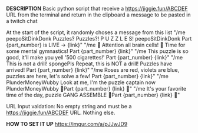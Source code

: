 **DESCRIPTION**
Basic python script that receive a https://jiggie.fun/ABCDEF URL from the terminal and return in the clipboard a message to be pasted in a twitch chat

At the start of the script, it randomly choses a message from this list
"/me peepoSitDinkDonk Puzzles? Puzzles?! P U Z Z L E S! peepoSitDinkDonk Part {part_number} is LIVE -> {link}"
"/me 🚨 Attention all brain cells! 🚨 Time for some mental gymnastics! Part {part_number} {link}"
"/me This puzzle is so good, it'll make you yell '500 cigarettes!' Part {part_number} {link}"
"/me This is not a drill! spongePls Repeat, this is NOT a drill! Puzzles have arrived! Part {part_number} {link}"
"/me Roses are red, violets are blue, puzzles are here, let's solve a few! Part {part_number} {link}"
"/me PlunderMoneyWubby Look at me, I'm the puzzle captain now PlunderMoneyWubby 🧩Part {part_number} {link} 🧩"
"/me It's your favorite time of the day, puzzle GANG ASSEMBLE 🧩Part {part_number} {link} 🧩"

URL Input valdation: No empty string and must be a https://jiggie.fun/ABCDEF URL. Nothing else.

**HOW TO SET IT UP**
https://imgur.com/a/pJJwJD9
